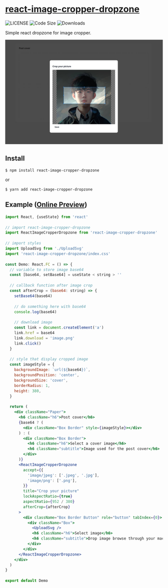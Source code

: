# [react-image-cropper-dropzone](https://www.npmjs.com/package/react-image-cropper-dropzone) 

![LICENSE](https://img.shields.io/github/license/Qiming-Liu/react-image-cropper-dropzone)
![Code Size](https://img.shields.io/github/languages/code-size/Qiming-Liu/react-image-cropper-dropzone)
![Downloads](https://img.shields.io/npm/dm/react-image-cropper-dropzone.svg)

Simple react dropzone for image cropper.

<p align="center"><img src="preview.jpg"></p>

## Install

```shell
$ npm install react-image-cropper-dropzone
```

or

```shell
$ yarn add react-image-cropper-dropzone
```

## Example ([Online Preview](https://qiming-liu.github.io/react-image-cropper-dropzone/))

```jsx
import React, {useState} from 'react'

// import react-image-cropper-dropzone
import ReactImageCropperDropzone from 'react-image-cropper-dropzone'

// import styles
import UploadSvg from './UploadSvg'
import 'react-image-cropper-dropzone/index.css'

const Demo: React.FC = () => {
  // variable to store image base64
  const [base64, setBase64] = useState < string > ''

  // callback function after image crop
  const afterCrop = (base64: string) => {
    setBase64(base64)

    // do something here with base64
    console.log(base64)

    // download image
    const link = document.createElement('a')
    link.href = base64
    link.download = 'image.png'
    link.click()
  }

  // style that display cropped image
  const imageStyle = {
    backgroundImage: `url(${base64})`,
    backgroundPosition: 'center',
    backgroundSize: 'cover',
    borderRadius: 1,
    height: 380,
  }

  return (
    <div className="Paper">
      <h6 className="h6">Post cover</h6>
      {base64 ? (
        <div className="Box Border" style={imageStyle}></div>
      ) : (
        <div className="Box Border">
          <h6 className="h6">Select a cover image</h6>
          <h6 className="subtitle">Image used for the post cover</h6>
        </div>
      )}
      <ReactImageCropperDropzone
        accept={{
          'image/jpeg': ['.jpeg', '.jpg'],
          'image/png': ['.png'],
        }}
        title="Crop your picture"
        lockAspectRatio={true}
        aspectRatio={952 / 380}
        afterCrop={afterCrop}
      >
        <div className="Box Border Button" role="button" tabIndex={0}>
          <div className="Box">
            <UploadSvg />
            <h6 className="h6">Select image</h6>
            <h6 className="subtitle">Drop image browse through your machine</h6>
          </div>
        </div>
      </ReactImageCropperDropzone>
    </div>
  )
}

export default Demo
```
